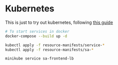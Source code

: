# Kubernetes


This is just to try out kubernetes, following [this guide](https://medium.freecodecamp.org/learn-kubernetes-in-under-3-hours-a-detailed-guide-to-orchestrating-containers-114ff420e882)

```bash
# To start services in docker
docker-compose --build up -d

kubectl apply -f resource-manifests/service-*
kubectl apply -f resource-manifests/sa-*

minikube service sa-frontend-lb
```
